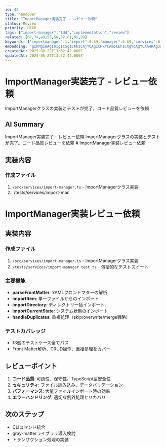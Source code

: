 ```yaml
---
id: 42
type: handover
title: "ImportManager実装完了 - レビュー依頼"
status: Review
priority: HIGH
tags: ["import-manager","tdd","implementation","review"]
related: [67,74,89,55,56,57,61,95,99]
keywords: {"importmanager":1,"import":0.69,"manager":0.69,"services":0.69,"matter":0.69}
embedding: "gIKMgIWAgImigICSgICAhICAjYCAgICHkYCAmoCEhICAgYqAgYCAh4KAgJaAgJCHgICEgIeAgIKCgICKgIeZgICFgICMgICIkYCAgICUl4qAi4GAjICAkqKAgIaAmpqXgI2IgI2AgJeXgICAgJSUmoCJjICLgICTpYCAhYCIiJE="
createdAt: 2025-08-22T13:32:42.000Z
updatedAt: 2025-08-22T13:32:42.000Z
---
```


# ImportManager実装完了 - レビュー依頼

ImportManagerクラスの実装とテストが完了。コード品質レビューを依頼

## AI Summary

ImportManager実装完了 - レビュー依頼 ImportManagerクラスの実装とテストが完了。コード品質レビューを依頼 # ImportManager実装レビュー依頼

## 実装内容

### 作成ファイル
1. `/src/services/import-manager.ts` - ImportManagerクラス実装
2. `/tests/services/import-man

# ImportManager実装レビュー依頼

## 実装内容

### 作成ファイル
1. `/src/services/import-manager.ts` - ImportManagerクラス実装
2. `/tests/services/import-manager.test.ts` - 包括的なテストスイート

### 主要機能
- **parseFrontMatter**: YAMLフロントマターの解析
- **importItem**: 単一ファイルからのインポート
- **importDirectory**: ディレクトリ一括インポート
- **importCurrentState**: システム状態のインポート
- **handleDuplicates**: 重複処理（skip/overwrite/merge戦略）

### テストカバレッジ
- 13個のテストケース全てパス
- Front Matter解析、CRUD操作、重複処理をカバー

## レビューポイント

1. **コード品質**: 可読性、保守性、TypeScript型安全性
2. **セキュリティ**: ファイル読み込み、データバリデーション
3. **パフォーマンス**: 大量ファイルインポート時の効率
4. **エラーハンドリング**: 適切な例外処理とリカバリ

## 次のステップ
- CLIコマンド統合
- gray-matterライブラリ導入検討
- トランザクション処理の実装
